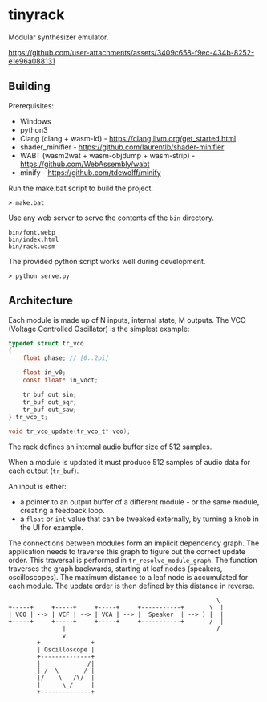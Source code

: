 # tinyrack

Modular synthesizer emulator.

https://github.com/user-attachments/assets/3409c658-f9ec-434b-8252-e1e96a088131

## Building

Prerequisites:
* Windows
* python3
* Clang (clang + wasm-ld) - https://clang.llvm.org/get_started.html
* shader_minifier - https://github.com/laurentlb/shader-minifier
* WABT (wasm2wat + wasm-objdump + wasm-strip) - https://github.com/WebAssembly/wabt
* minify - https://github.com/tdewolff/minify

Run the make.bat script to build the project. 
```
> make.bat
```

Use any web server to serve the contents of the `bin` directory.
```
bin/font.webp
bin/index.html
bin/rack.wasm
```

The provided python script works well during development.
```
> python serve.py
```

## Architecture

Each module is made up of N inputs, internal state, M outputs. The VCO (Voltage Controlled Oscillator) is the simplest example:

```c
typedef struct tr_vco
{
    float phase; // [0..2pi]

    float in_v0;
    const float* in_voct;

    tr_buf out_sin;
    tr_buf out_sqr;
    tr_buf out_saw;
} tr_vco_t;

void tr_vco_update(tr_vco_t* vco);
```

The rack defines an internal audio buffer size of 512 samples.

When a module is updated it must produce 512 samples of audio data for each output (`tr_buf`).

An input is either:
* a pointer to an output buffer of a different module - or the same module, creating a feedback loop.
* a `float` or `int` value that can be tweaked externally, by turning a knob in the UI for example.

The connections between modules form an implicit dependency graph. The application needs to traverse this graph to figure out the correct update order. This traversal is performed in `tr_resolve_module_graph`. The function traverses the graph backwards, starting at leaf nodes (speakers, oscilloscopes). The maximum distance to a leaf node is accumulated for each module. The update order is then defined by this distance in reverse.

```
                                                          \
+-----+     +-----+     +-----+     +-----------+       \  |
| VCO | --> | VCF | --> | VCA | --> |  Speaker  | --> ) |  |
+-----+     +-----+     +-----+     +-----------+       /  |
               |                                          /
               v
        +--------------+
        | Oscilloscope |
        +--------------+
        |  __         /|
        | /  \       / |
        |/    \   /\/  |
        |      \_/     |
        +--------------+
```

